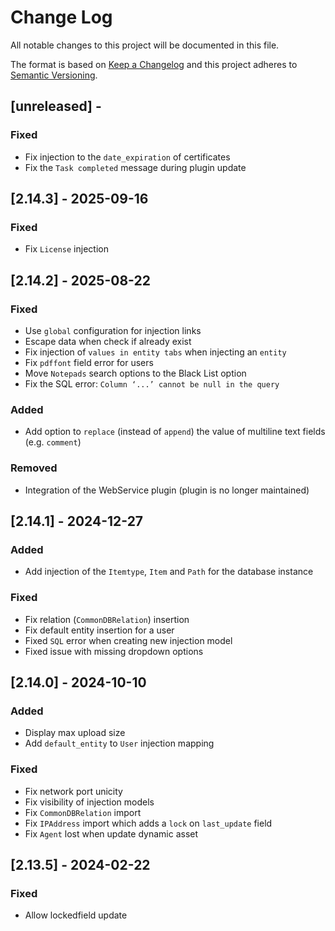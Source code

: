 # Change Log

All notable changes to this project will be documented in this file.

The format is based on [Keep a Changelog](http://keepachangelog.com/)
and this project adheres to [Semantic Versioning](http://semver.org/).

## [unreleased] - 

### Fixed
- Fix injection to the `date_expiration` of certificates
- Fix the `Task completed` message during plugin update

## [2.14.3] - 2025-09-16

### Fixed

- Fix `License` injection


## [2.14.2] - 2025-08-22

### Fixed

- Use `global`  configuration for injection links
- Escape  data when check if already exist
- Fix injection of `values in entity tabs` when injecting an `entity`
- Fix `pdffont` field error for users
- Move `Notepads` search options to the Black List option
- Fix the SQL error: `Column ‘...’ cannot be null in the query`


### Added

- Add option to `replace` (instead of `append`)  the value of multiline text fields (e.g. `comment`)


### Removed

- Integration of the WebService plugin (plugin is no longer maintained)


## [2.14.1] - 2024-12-27

### Added

- Add injection of the ```Itemtype```, ```Item``` and ```Path``` for the database instance

### Fixed

- Fix relation (`CommonDBRelation`) insertion
- Fix default entity insertion for a user
- Fixed `SQL` error when creating new injection model
- Fixed issue with missing dropdown options

## [2.14.0] - 2024-10-10

### Added

- Display max upload size
- Add ```default_entity``` to ```User``` injection mapping

### Fixed

- Fix network port unicity
- Fix visibility of injection models
- Fix ```CommonDBRelation``` import
- Fix ```IPAddress``` import which adds a ```lock``` on ```last_update``` field
- Fix ```Agent``` lost when update dynamic asset

## [2.13.5] - 2024-02-22


### Fixed

- Allow lockedfield update
